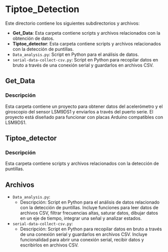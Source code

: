 # Tiptoe_Detection

Este directorio contiene los siguientes subdirectorios y archivos:

- **Get_Data**: Esta carpeta contiene scripts y archivos relacionados con la obtención de datos.
- **Tiptoe_detector**: Esta carpeta contiene scripts y archivos relacionados con la detección de puntillas.
- `Data_analysis.py`: Script en Python para el análisis de datos.
- `serial-data-collect-csv.py`: Script en Python para recopilar datos en bruto a través de una conexión serial y guardarlos en archivos CSV.

## Get_Data

### Descripción
Esta carpeta contiene un proyecto para obtener datos del acelerómetro y el giroscopio del sensor LSM9DS1 y enviarlos a través del puerto serie. El proyecto está diseñado para funcionar con placas Arduino compatibles con LSM9DS1.

## Tiptoe_detector

### Descripción
Esta carpeta contiene scripts y archivos relacionados con la detección de puntillas.

## Archivos
- `Data_analysis.py`: 
  - Descripción: Script en Python para el análisis de datos relacionado con la detección de puntillas. Incluye funciones para leer datos de archivos CSV, filtrar frecuencias altas, saturar datos, dibujar datos en un eje de tiempo, integrar una señal y analizar estados.
- `serial-data-collect-csv.py`: 
  - Descripción: Script en Python para recopilar datos en bruto a través de una conexión serial y guardarlos en archivos CSV. Incluye funcionalidad para abrir una conexión serial, recibir datos y escribirlos en archivos CSV.
